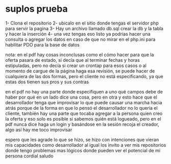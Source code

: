 # suplos prueba
1- Clona el repositorio
2- ubicalo en el sitio donde tengas el servidor php para servir la pagina
3- Hay un archivo llamado db.sql crear la db y la tabla y hacer la inserción
4- una vez tengas eso listo ya podrías hacer una consulta o agregar los datos en caso de que no mirar en el php.ini para habilitar PDO para la base de datos

nota: en el pdf hay cosas inconclusas como el cómo hacer para que la oferta pasara de estado, si decía que al terminar fechas y horas estipuladas, pero no decía si crear un crontap para esos casos o al momento de cargue de la página haga esa revisión, se puede hacer de cualquiera de las dos formas, pero el cliente no está especificando, ya que estas dos tienen sus pros y sus contras

en el pdf no hay una parte donde especifiquen a uno qué campos debe de haber por qué en un lado dice una cosa, pero en otra y esto hace que el desarrollador tenga que improvisar lo que puede causar una marcha hacia atrás porque de la forma en que lo pensó el desarrollador no lo quería el cliente, también hay una parte que tocaba agregar a la persona quien creo la oferta y eso solo es posible si sabemos quién está logueado, pero en el pdf nunca dice haga un login y basándose en la sesión recoja el creador, algo así hay me toco improvisar

espero que les agrade lo que se hizo, se hizo con intenciones que vieran mis capacidades como desarrollador al igual los invito a ver mis repositorios donde tengo problemas mas lógicos donde pueden ver el potencial de mi persona cordial saludo